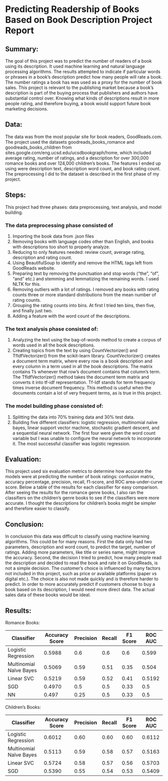 # Predicting Readership of Books Based on Book Description Project Report


## Summary: 
The goal of this project was to predict the number of readers of a book using its description. It used machine learning and natural language processing algorithms. The results attempted to indicate if particular words or phrases in a book’s description predict how many people will rate a book. The number ratings a book has was used as a proxy for the number of book sales. This project is relevant to the publishing market because a book’s description is part of the buying process that publishers and authors have substantial control over. Knowing what kinds of descriptions result in more people rating, and therefore buying, a book would support future book marketing decisions.
## Data: 
The data was from the most popular site for book readers, GoodReads.com. The project used the datasets goodreads_books_romance and goodreads_books_children from sites.google.com/eng.ucsd.edu/ucsdbookgraph/home, which included average rating, number of ratings, and a description for over 300,000 romance books and over 124,000 children’s books. The features I ended up using were description text, description word count, and book rating count. The preprocessing I did to the dataset is described in the first phase of my project.
## Steps: 
This project had three phases: data preprocessing, text analysis, and model building. 

### The data preprocessing phase consisted of 
1.	Importing the book data from .json files
2.	Removing books with language codes other than English, and books with descriptions too short to properly analyze.
3.	 Reducing to only features needed: review count, average rating, description and rating count. 
4.	Using BeautifulSoup to identify and remove the HTML tags left from GoodReads website. 
5.	Preparing text by removing the punctuation and stop words (“the”, “of”, “and” etc.) and stemming and lemmatizing the remaining words. I used NLTK for this. 
6.	Removing outliers with a lot of ratings. I removed any books with rating counts three or more standard distributions from the mean number of rating counts. 
7.	Grouping the rating counts into bins. At first I tried ten bins, then five, and finally just two. 
8.	Adding a feature with the word count of the descriptions. 

### The text analysis phase consisted of: 
1.	Analyzing the text using the bag-of-words method to create a corpus of words used in all the book descriptions. 
2.	Creating topics from the text by using CountVectorizer() and TfIdfVectorizer() from the scikit-learn library. CountVectorizer() creates a document term matrix, where every row is a book description and every column in a term used in all the book descriptions. The matrix contains 1’s whenever that row’s document contains that column’s term. The TfIdfVectorizer() method takes the document term matrix and converts it into tf-idf representation. Tf-Idf stands for term frequency times inverse document frequency. This method is useful when the documents contain a lot of very frequent terms, as is true in this project.

### The model building phase consisted of:
1. Splitting the data into 70% training data and 30% test data. 
2. Building five different classifiers: logistic regression, multinomial naïve bayes, linear support vector machine, stochastic gradient descent, and a sequential neural network. The first four were given the word count variable but I was unable to configure the neural network to incorporate it. The most successful classifier was logistic regression.

## Evaluation: 
This project used six evaluation metrics to determine how accurate the models were at predicting the number of book ratings: confusion matrix, accuracy percentage, precision, recall, f1-score, and ROC area-under-curve score. Below a table of the results for each classifier for easy comparison. After seeing the results for the romance genre books, I also ran the classifiers on the children’s genre books to see if the classifiers were more accurate. I thought the descriptions for children’s books might be simpler and therefore easier to classify.
## Conclusion:
In conclusion this data was difficult to classify using machine learning algorithms. This could be for many reasons. First the data only had two parameters, description and word count, to predict the target, number of ratings. Adding more parameters, like title or series name, might improve the accuracy. Second, the decision I tried to predict, how many people read the description and decided to read the book and rate it on GoodReads, is not a simple decision. The customer’s choice is influenced by many factors not included in this project, such as price or available platforms (paper vs digital etc.). The choice is also not made quickly and is therefore harder to predict. In order to more accurately predict if customers choose to buy a book based on its description, I would need more direct data. The actual sales data of these books would be ideal.

## Results:
Romance Books:

| Classifier              |  Accuracy Score |  Precision  | Recall   | F1 Score   | ROC AUC  |
|-------------------------|-----------------|-------------|----------|------------|----------|
| Logistic Regression     | 0.5988          |  0.6        | 0.6      | 0.6        | 0.599    |
| Multinomial Naïve Bayes | 0.5069          |  0.59       | 0.51     | 0.35       | 0.504    |
| Linear SVC              | 0.5219          |  0.59       | 0.52     | 0.41       | 0.5192   |
| SGD                     | 0.4970          |  0.5        | 0.5      | 0.33       | 0.5      |
| NN                      | 0.497           |  0.25       | 0.5      | 0.33       | 0.5      |


Children’s Books:

| Classifier      		    |  Accuracy Score	 | Precision	  | Recall	 | F1 Score  |	ROC AUC  |
|-------------------------|------------------|--------------|----------|-----------|-----------|
| Logistic Regression		  | 0.6012	         |  0.60	      | 0.60 	   | 0.60      | 0.6112    |
| Multinomial Naïve Bayes	| 0.5113           |  0.59    	  | 0.58  	 | 0.57 	   | 0.5163    |
| Linear SVC		          | 0.5724	         |  0.58	      | 0.57 	   | 0.56 	   | 0.5703    |
| SGD			                | 0.5390           | 0.55         | 0.54     | 0.53	     | 0.5409    |
